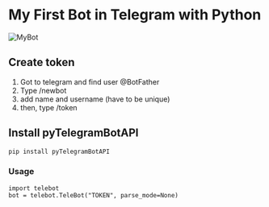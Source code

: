 # My First Bot in Telegram with Python

![MyBot](https://i.imgur.com/abgKOuq.gif)

## Create token

1. Got to telegram and find user @BotFather
2. Type /newbot
3. add name and username (have to be unique)
4. then, type /token

## Install pyTelegramBotAPI

```
pip install pyTelegramBotAPI
```

### Usage
```
import telebot
bot = telebot.TeleBot("TOKEN", parse_mode=None)
```

